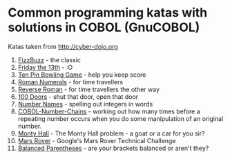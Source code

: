 # Common programming katas with solutions in COBOL (GnuCOBOL)

Katas taken from http://cyber-dojo.org

1. [FizzBuzz](https://github.com/mikebharris/COBOL-katas/tree/master/COBOL-FizzBuzz) - the classic
1. [Friday the 13th](https://github.com/mikebharris/COBOL-katas/tree/master/COBOL-Friday-The-13th) - :O
1. [Ten Pin Bowling Game](https://github.com/mikebharris/COBOL-katas/tree/master/COBOL-Ten-Pin-Bowling-Game) - help you keep score
1. [Roman Numerals](https://github.com/mikebharris/COBOL-katas/tree/master/COBOL-Roman-Numerals) - for time travellers
1. [Reverse Roman](https://github.com/mikebharris/COBOL-katas/tree/master/COBOL-Reverse-Roman) - for time travellers the other way
2. [100 Doors](https://github.com/mikebharris/COBOL-katas/tree/master/COBOL-100-Doors) - shut that door, open that door
3. [Number Names](https://github.com/mikebharris/COBOL-katas/tree/master/COBOL-Number-Names) - spelling out integers in words
1. [COBOL-Number-Chains](https://github.com/mikebharris/COBOL-katas/tree/master/COBOL-Number-Chains) - working out how many times before a repeating number occurs when you do some manipulation of an original number.
4. [Monty Hall](https://github.com/mikebharris/COBOL-katas/tree/master/COBOL-Monty-Hall) - The Monty Hall problem - a goat or a car for you sir?
5. [Mars Rover](https://github.com/mikebharris/COBOL-katas/tree/master/COBOL-Mars-Rover) - Google's Mars Rover Technical Challenge
6. [Balanced Parentheses](https://github.com/mikebharris/COBOL-katas/tree/master/COBOL-Balanced-Parentheses) - are your brackets balanced or aren't they?
